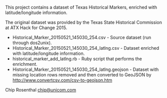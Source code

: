 This project contains a dataset of Texas Historical Markers, enriched
with latitude/longitude information.

The original dataset was provided by the Texas State Historical Commission
at ATX Hack for Change 2015.

* Historical_Marker_20150521_145030_254.csv - Source dataset (run through dos2unix).
* Historical_Marker_20150521_145030_254_latlng.csv - Dataset enriched with latitude/longitude information.
* historical_marker_add_latlng.rb - Ruby script that performs the enrichment.
* Historical_Marker_20150521_145030_254_latlng.geojson - Dataset with missing location rows removed and then converted to GeoJSON by http://www.convertcsv.com/csv-to-geojson.htm

Chip Rosenthal
<chip@unicom.com>
